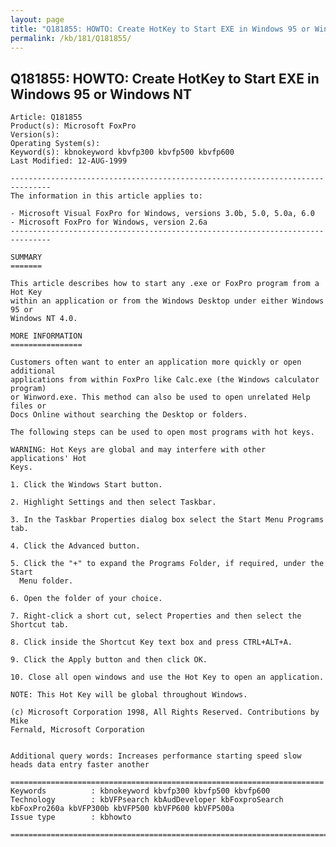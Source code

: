 ```yaml
---
layout: page
title: "Q181855: HOWTO: Create HotKey to Start EXE in Windows 95 or Windows NT"
permalink: /kb/181/Q181855/
---
```


## Q181855: HOWTO: Create HotKey to Start EXE in Windows 95 or Windows NT

	Article: Q181855
	Product(s): Microsoft FoxPro
	Version(s): 
	Operating System(s): 
	Keyword(s): kbnokeyword kbvfp300 kbvfp500 kbvfp600
	Last Modified: 12-AUG-1999
	
	-------------------------------------------------------------------------------
	The information in this article applies to:
	
	- Microsoft Visual FoxPro for Windows, versions 3.0b, 5.0, 5.0a, 6.0 
	- Microsoft FoxPro for Windows, version 2.6a 
	-------------------------------------------------------------------------------
	
	SUMMARY
	=======
	
	This article describes how to start any .exe or FoxPro program from a Hot Key
	within an application or from the Windows Desktop under either Windows 95 or
	Windows NT 4.0.
	
	MORE INFORMATION
	================
	
	Customers often want to enter an application more quickly or open additional
	applications from within FoxPro like Calc.exe (the Windows calculator program)
	or Winword.exe. This method can also be used to open unrelated Help files or
	Docs Online without searching the Desktop or folders.
	
	The following steps can be used to open most programs with hot keys.
	
	WARNING: Hot Keys are global and may interfere with other applications' Hot
	Keys.
	
	1. Click the Windows Start button.
	
	2. Highlight Settings and then select Taskbar.
	
	3. In the Taskbar Properties dialog box select the Start Menu Programs tab.
	
	4. Click the Advanced button.
	
	5. Click the "+" to expand the Programs Folder, if required, under the Start
	  Menu folder.
	
	6. Open the folder of your choice.
	
	7. Right-click a short cut, select Properties and then select the Shortcut tab.
	
	8. Click inside the Shortcut Key text box and press CTRL+ALT+A.
	
	9. Click the Apply button and then click OK.
	
	10. Close all open windows and use the Hot Key to open an application.
	
	NOTE: This Hot Key will be global throughout Windows.
	
	(c) Microsoft Corporation 1998, All Rights Reserved. Contributions by Mike
	Fernald, Microsoft Corporation
	
	
	Additional query words: Increases performance starting speed slow heads data entry faster another
	
	======================================================================
	Keywords          : kbnokeyword kbvfp300 kbvfp500 kbvfp600 
	Technology        : kbVFPsearch kbAudDeveloper kbFoxproSearch kbFoxPro260a kbVFP300b kbVFP500 kbVFP600 kbVFP500a
	Issue type        : kbhowto
	
	=============================================================================
	
